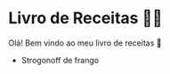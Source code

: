 # Livro de Receitas :woman_cook:

Olá! Bem vindo ao meu livro de receitas :wave:

 - Strogonoff de frango

   
